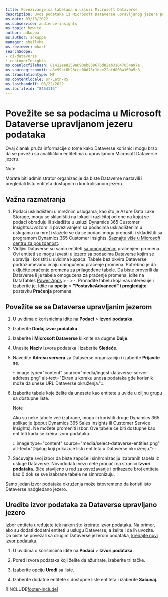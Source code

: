```yaml
---
title: Povezivanje sa tabelama u usluzi Microsoft Dataverse
description: Uvoz podataka iz Microsoft Dataverse upravljanog jezera podataka.
ms.date: 03/18/2022
ms.subservice: audience-insights
ms.topic: how-to
author: adkuppa
ms.author: adkuppa
manager: shellyha
ms.reviewer: mhart
searchScope:
- ci-dataverse
- customerInsights
ms.openlocfilehash: 81412ea8259e690eb839676d82ab31847854a97e
ms.sourcegitcommit: a8e99cf8b23ccc00d76c1dee22afd808a160a5c8
ms.translationtype: MT
ms.contentlocale: sr-Latn-RS
ms.lasthandoff: 03/22/2022
ms.locfileid: "8464116"
---
```

# <a name="connect-to-data-in-a-microsoft-dataverse-managed-data-lake"></a>Povežite se sa podacima u Microsoft Dataverse upravljanom jezeru podataka

Ovaj članak pruža informacije o tome kako Dataverse korisnici mogu brzo da se povežu sa analitičkim entitetima u upravljanom Microsoft Dataverse jezeru. 

> [!NOTE]
> Morate biti administrator organizacije da biste Dataverse nastavili i pregledali listu entiteta dostupnih u kontrolisanom jezeru.

## <a name="important-considerations"></a>Važna razmatranja

1. Podaci uskladišteni u mrežnim uslugama, kao što je Azure Data Lake Storage, mogu se skladištiti na lokaciji različitoj od one na kojoj se podaci obrađuju ili skladište u usluzi Dynamics 365 Customer Insights.Uvozom ili povezivanjem sa podacima uskladištenim u uslugama na mreži slažete se da se podaci mogu prenositi i skladištiti sa programom Dynamics 365 Customer Insights. [Saznajte više u Microsoft centru za pouzdanost](https://www.microsoft.com/trust-center).
2. Vidljivi Dataverse su samo entiteti [sa omogućenim](/power-platform/admin/enable-change-tracking-control-data-synchronization) praćenjem promena. Ovi entiteti se mogu izvesti u jezero sa podacima Dataverse kojim se upravlja i koristiti u uvidima kupaca. Tabele bez okvira Dataverse podrazumevano imaju omogućeno praćenje promena. Potrebno je da uključite praćenje promena za prilagođene tabele. Da biste proverili da Dataverse li je tabela omogućena za praćenje promena, idite na DataTables [Power Apps](https://make.powerapps.com) > **·** > **·**. Pronađite tabelu koja vas interesuje i izaberite je. Idite na **opcije** > **"PostavkeAdvanced" i pregledajte** postavku **Praćenja** promena.

## <a name="connect-to-a-dataverse-managed-lake"></a>Povežite se sa Dataverse upravljanim jezerom

1. U uvidima o korisnicima idite na **Podaci** > **Izvori podataka**.

2. Izaberite **Dodaj izvor podataka**.

3. Izaberite i **Microsoft Dataverse** kliknite na dugme **Dalje**.

4. Unesite **Naziv** izvora podataka i izaberite **Sledeće**. 

5. Navedite **Adresu servera** za Dataverse organizaciju i izaberite **Prijavite se**.

   :::image type="content" source="media/ingest-dataverse-server-address.png" alt-text="Ekran u koraku unosa podataka gde korisnik može da unese URL Dataverse okruženja.":::

6. Izaberite tabele koje želite da unesete kao entitete u uvide u ciljnu grupu sa dostupne liste.    

   > [!NOTE]
   > Ako su neke tabele već izabrane, mogu ih koristiti druge Dynamics 365 aplikacije (poput Dynamics 365 Sales Insights ili Customer Service Insights). Ne možete promeniti izbor. Ove tabele će biti dostupne kao entiteti kada se kreira izvor podataka.

   :::image type="content" source="media/select-dataverse-entities.png" alt-text="Dijalog koji prikazuje listu entiteta u Dataverse okruženju.":::

7. Sačuvajte svoj izbor da biste započeli sinhronizaciju izabranih tabela iz usluge Dataverse. Novododatu vezu ćete pronaći na stranici **Izvori podataka**. Biće stavljeno u red za osvežavanje i prikazaće broj entiteta kao 0 dok se sve izabrane tabele ne sinhronizuju.

Samo jedan izvor podataka okruženja može istovremeno da koristi isto Dataverse nadgledano jezero.

## <a name="edit-a-dataverse-managed-lake-data-source"></a>Uredite izvor podataka za Dataverse upravljano jezero

Izbor entiteta uređujete tek nakon što kreirate izvor podataka. Na primer, ako su dodati dodatni entiteti u uslugu Dataverse, a želite i da ih uvozite.    
Da biste se povezali sa drugim Dataverse jezerom podataka, [kreirajte novi izvor podataka](#connect-to-a-dataverse-managed-lake).

1. U uvidima o korisnicima idite na **Podaci** > **Izvori podataka**.

2. Pored izvora podataka koji želite da ažurirate, izaberite tri tačke.

3. Izaberite opciju **Uredi** sa liste.

4. Izaberite dodatne entitete s dostupne liste entiteta i izaberite **Sačuvaj**.

[!INCLUDE[footer-include](../includes/footer-banner.md)]
